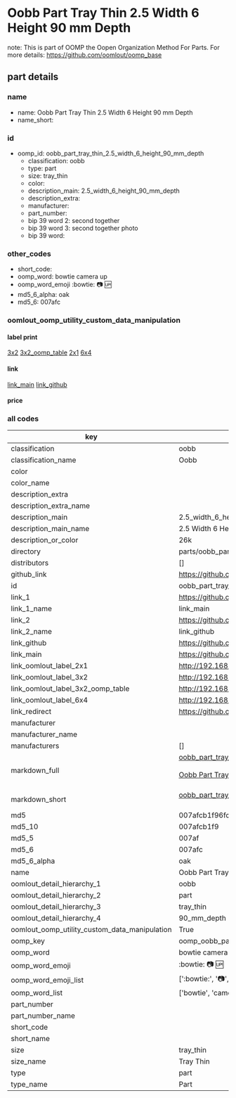 # Oobb Part Tray Thin 2.5 Width 6 Height 90 mm Depth  

note: This is part of OOMP the Oopen Organization Method For Parts. For more details: https://github.com/oomlout/oomp_base

##  part details
  







### name
* name: Oobb Part Tray Thin 2.5 Width 6 Height 90 mm Depth
* name_short: 
### id
* oomp_id: oobb_part_tray_thin_2.5_width_6_height_90_mm_depth
  * classification: oobb
  * type: part
  * size: tray_thin
  * color: 
  * description_main: 2.5_width_6_height_90_mm_depth
  * description_extra: 
  * manufacturer: 
  * part_number: 
  * bip 39 word 2: second together
  * bip 39 word 3: second together photo
  * bip 39 word: 

### other_codes
* short_code: 
* oomp_word: bowtie camera up
* oomp_word_emoji :bowtie: :camera: :up:
* md5_6_alpha: oak
* md5_6: 007afc






### oomlout_oomp_utility_custom_data_manipulation
#### label print
[3x2](http://192.168.1.245:1112/?label=oomp%20oak)
[3x2_oomp_table](http://192.168.1.108:1112/?label=oomp%20oak)
[2x1](http://192.168.1.242:1112/?label=oomp%20oak)
[6x4](http://192.168.1.55:1112/?label=oomp%20oak)    

#### link

[link_main](https://github.com/oomlout/oomlout_oomp_version_1_messy/tree/main/parts/oobb_part_tray_thin_2.5_width_6_height_90_mm_depth) [link_github](https://github.com/oomlout/oomlout_oomp_version_1_messy/tree/main/parts/oobb_part_tray_thin_2.5_width_6_height_90_mm_depth)                             

#### price







### all codes 
| key | value |  
| --- | --- |  
| classification | oobb |  
| classification_name | Oobb |  
| color |  |  
| color_name |  |  
| description_extra |  |  
| description_extra_name |  |  
| description_main | 2.5_width_6_height_90_mm_depth |  
| description_main_name | 2.5 Width 6 Height 90 mm Depth |  
| description_or_color | 26k |  
| directory | parts/oobb_part_tray_thin_2.5_width_6_height_90_mm_depth |  
| distributors | [] |  
| github_link | https://github.com/oomlout/oomlout_oomp_part_src/tree/main/parts/oobb_part_tray_thin_2.5_width_6_height_90_mm_depth |  
| id | oobb_part_tray_thin_2.5_width_6_height_90_mm_depth |  
| link_1 | https://github.com/oomlout/oomlout_oomp_version_1_messy/tree/main/parts/oobb_part_tray_thin_2.5_width_6_height_90_mm_depth |  
| link_1_name | link_main |  
| link_2 | https://github.com/oomlout/oomlout_oomp_version_1_messy/tree/main/parts/oobb_part_tray_thin_2.5_width_6_height_90_mm_depth |  
| link_2_name | link_github |  
| link_github | https://github.com/oomlout/oomlout_oomp_version_1_messy/tree/main/parts/oobb_part_tray_thin_2.5_width_6_height_90_mm_depth |  
| link_main | https://github.com/oomlout/oomlout_oomp_version_1_messy/tree/main/parts/oobb_part_tray_thin_2.5_width_6_height_90_mm_depth |  
| link_oomlout_label_2x1 | http://192.168.1.242:1112/?label=oomp%20oak |  
| link_oomlout_label_3x2 | http://192.168.1.245:1112/?label=oomp%20oak |  
| link_oomlout_label_3x2_oomp_table | http://192.168.1.108:1112/?label=oomp%20oak |  
| link_oomlout_label_6x4 | http://192.168.1.55:1112/?label=oomp%20oak |  
| link_redirect | https://github.com/oomlout/oomlout_oomp_version_1_messy/tree/main/parts/oobb_part_tray_thin_2.5_width_6_height_90_mm_depth |  
| manufacturer |  |  
| manufacturer_name |  |  
| manufacturers | [] |  
| markdown_full | [oobb_part_tray_thin_2.5_width_6_height_90_mm_depth](none)<br>[](none)<br>[Oobb Part Tray Thin 2.5 Width 6 Height 90 Mm Depth](none)<br><br> |  
| markdown_short | [oobb_part_tray_thin_2.5_width_6_height_90_mm_depth](none)<br><br> |  
| md5 | 007afcb1f96fdfff9ee020a54778ee13 |  
| md5_10 | 007afcb1f9 |  
| md5_5 | 007af |  
| md5_6 | 007afc |  
| md5_6_alpha | oak |  
| name | Oobb Part Tray Thin 2.5 Width 6 Height 90 mm Depth |  
| oomlout_detail_hierarchy_1 | oobb |  
| oomlout_detail_hierarchy_2 | part |  
| oomlout_detail_hierarchy_3 | tray_thin |  
| oomlout_detail_hierarchy_4 | 90_mm_depth |  
| oomlout_oomp_utility_custom_data_manipulation | True |  
| oomp_key | oomp_oobb_part_tray_thin_2.5_width_6_height_90_mm_depth |  
| oomp_word | bowtie camera up |  
| oomp_word_emoji | :bowtie: :camera: :up: |  
| oomp_word_emoji_list | [':bowtie:', ':camera:', ':up:'] |  
| oomp_word_list | ['bowtie', 'camera', 'up'] |  
| part_number |  |  
| part_number_name |  |  
| short_code |  |  
| short_name |  |  
| size | tray_thin |  
| size_name | Tray Thin |  
| type | part |  
| type_name | Part |  

